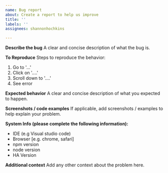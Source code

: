 ```yaml
---
name: Bug report
about: Create a report to help us improve
title: ''
labels: ''
assignees: shannonhochkins

---
```


**Describe the bug**
A clear and concise description of what the bug is.

**To Reproduce**
Steps to reproduce the behavior:
1. Go to '...'
2. Click on '....'
3. Scroll down to '....'
4. See error

**Expected behavior**
A clear and concise description of what you expected to happen.

**Screenshots / code examples**
If applicable, add screenshots / examples to help explain your problem.

**System Info (please complete the following information):**
 - IDE (e.g Visual studio code)
 - Browser [e.g. chrome, safari]
 - npm version
 - node version
 - HA Version


**Additional context**
Add any other context about the problem here.
